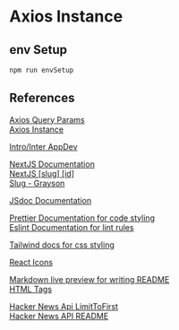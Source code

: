 # Axios Instance

## env Setup

```js
npm run envSetup
```

## References

[Axios Query Params](https://masteringjs.io/tutorials/axios/get-query-params)  
[Axios Instance](https://axios-http.com/docs/instance)

[Intro/Inter AppDev](https://github.com/otago-polytechnic-bit-courses/ID608001-intermediate-app-dev-concepts)

[NextJS Documentation](https://nextjs.org/docs)  
[NextJS [slug] [id]](https://nextjs.org/docs/pages/building-your-application/routing/dynamic-routes#catch-all-segments)  
[Slug - Grayson]()

[JSdoc Documentation](https://jsdoc.app/)  

[Prettier Documentation for code styling](https://prettier.io/docs/en/)  
[Eslint Documentation for lint rules](https://eslint.org/docs/latest/)  

[Tailwind docs for css styling](https://tailwindcss.com/docs/installation)

[React Icons](https://react-icons.github.io/react-icons/)

[Markdown live preview for writing README](https://markdownlivepreview.com/)  
[HTML Tags](https://www.w3schools.com/)

[Hacker News Api LimitToFirst](https://www.elliotsachs.com/how-to-limit-the-number-of-stories-returned-by-the-hacker-news-api/)  
[Hacker News API README](https://github.com/HackerNews/API)
